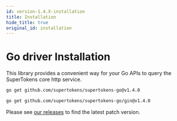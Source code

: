 ```yaml
---
id: version-1.4.X-installation
title: Installation
hide_title: true
original_id: installation
---
```


# Go driver Installation

This library provides a convenient way for your Go APIs to query the SuperTokens core http service.

<!--DOCUSAURUS_CODE_TABS-->
<!--Mux or net/http-->
```bash
go get github.com/supertokens/supertokens-go@v1.4.0
```
<!--Gin-->
```bash
go get github.com/supertokens/supertokens-go/gin@v1.4.0
```
<!--END_DOCUSAURUS_CODE_TABS-->

Please see [our releases](https://github.com/supertokens/supertokens-go/releases) to find the latest patch version.